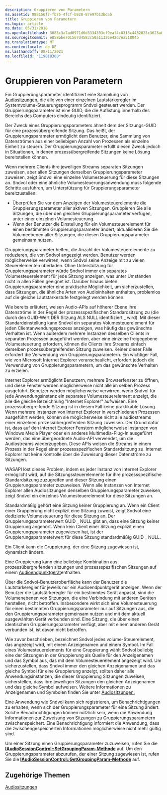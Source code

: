 ```yaml
---
description: Gruppieren von Parametern
ms.assetid: 088156f7-fb75-4fcf-b928-87e97b13bdab
title: Gruppieren von Parametern
ms.topic: article
ms.date: 05/31/2018
ms.openlocfilehash: 3083c3a7ad0971d6d3334303cf9eaf4c0313c4482825c3623a04a12ae046b665
ms.sourcegitcommit: e858bbe701567d4583c50a11326e42d7ea51804b
ms.translationtype: MT
ms.contentlocale: de-DE
ms.lasthandoff: 08/11/2021
ms.locfileid: "119018368"
---
```

# <a name="grouping-parameters"></a>Gruppieren von Parametern

Ein Gruppierungsparameter identifiziert eine Sammlung von [Audiositzungen,](audio-sessions.md) die alle von einer einzelnen Lautstärkeregler im Systemvolume-Steuerungsprogramm Sndvol gesteuert werden. Der Gruppierungsparameter ist eine GUID, die die Auflistung innerhalb des Bereichs des Computers eindeutig identifiziert.

Der Zweck eines Gruppierungsparameters ähnelt dem der Sitzungs-GUID für eine prozessübergreifende Sitzung. Das heißt, der Gruppierungsparameter ermöglicht dem Benutzer, eine Sammlung von Datenströmen aus einer beliebigen Anzahl von Prozessen als einzelne Einheit zu steuern. Der Gruppierungsparameter erfüllt diesen Zweck jedoch in Situationen, in denen prozessübergreifende Sitzungen keine Lösung bereitstellen können.

Wenn mehrere Clients ihre jeweiligen Streams separaten Sitzungen zuweisen, aber allen Sitzungen denselben Gruppierungsparameter zuweisen, zeigt Sndvol eine einzelne Volumesteuerung für diese Sitzungen an. Sndvol oder eine ähnliche Volumesteuerungsanwendung muss folgende Schritte ausführen, um Unterstützung für Gruppierungsparameter bereitzustellen:

-   Überprüfen Sie vor dem Anzeigen der Volumesteuerelemente die Gruppierungsparameter aller aktiven Sitzungen. Gruppieren Sie alle Sitzungen, die über den gleichen Gruppierungsparameter verfügen, unter einer einzelnen Volumesteuerung.
-   Wenn der Benutzer die Einstellung für ein Volumesteuerelement für einen bestimmten Gruppierungsparameter ändert, aktualisieren Sie die Volumeebenen aller Sitzungen, die diesen Gruppierungsparameter gemeinsam nutzen.

Gruppierungsparameter helfen, die Anzahl der Volumesteuerelemente zu reduzieren, die von Sndvol angezeigt werden. Benutzer werden möglicherweise verwirren, wenn Sndvol seine Anzeige mit zu vielen Steuerelementen überladen. Ohne Unterstützung für Gruppierungsparameter würde Sndvol immer ein separates Volumesteuerelement für jede Sitzung anzeigen, was unter Umständen nicht in allen Fällen geeignet ist. Darüber hinaus bieten Gruppierungsparameter eine praktische Möglichkeit, um sicherzustellen, dass Sitzungen, die ähnliche Arten von Audioinhalten enthalten, problemlos auf die gleiche Lautstärkestufe festgelegt werden können.

Wie bereits erläutert, weisen Audio-APIs auf höherer Ebene ihre Datenströme in der Regel der prozessspezifischen Standardsitzung zu (die durch den GUID-Wert DER Sitzung ALS NULL identifiziert \_ wird). Mit dieser Standardeinstellung kann Sndvol ein separates Volumesteuerelement für jeden Clientanwendungsprozess anzeigen, was häufig das gewünschte Verhalten ist. Wenn außerdem mehrere Instanzen desselben Clients in separaten Prozessen ausgeführt werden, aber eine einzelne freigegebene Volumesteuerung erfordern, können die Clients ihre Streams einfach derselben prozessübergreifenden Sitzung zuweisen. Keiner dieser Fälle erfordert die Verwendung von Gruppierungsparametern. Ein wichtiger Fall, wie von Microsoft Internet Explorer veranschaulicht, erfordert jedoch die Verwendung von Gruppierungsparametern, um das gewünschte Verhalten zu erzielen.

Internet Explorer ermöglicht Benutzern, mehrere Browserfenster zu öffnen, und diese Fenster werden möglicherweise nicht alle im selben Prozess ausgeführt. Benutzer werden möglicherweise verwirren, wenn Sndvol für jede Anwendungsinstanz ein separates Volumesteuerelement anzeigt, die alle die gleiche Bezeichnung "Internet Explorer" aufweisen. Eine prozessübergreifende Sitzung ist in diesem Fall keine praktikable Lösung. Wenn mehrere Instanzen von Internet Explorer in verschiedenen Prozessen ausgeführt werden, können sie möglicherweise nicht alle audiostreams einer einzelnen prozessübergreifenden Sitzung zuweisen. Der Grund dafür ist, dass auf den Internet Explorer Fenstern möglicherweise Instanzen von Windows Media Player oder ein anderes Multimedia-Plug-In ausgeführt werden, das eine übergeordnete Audio-API verwendet, um die Audiostreams wiederzugeben. Diese APIs weisen die Streams in einem Prozess in der Regel einer prozessspezifischen Standardsitzung zu. Internet Explorer hat keine Kontrolle über die Zuweisung dieser Datenströme zu Sitzungen.

WASAPI löst dieses Problem, indem es jeder Instanz von Internet Explorer ermöglicht wird, auf die Sitzungssteuerelemente für ihre prozessspezifische Standardsitzung zuzugreifen und dieser Sitzung einen Gruppierungsparameter zuzuweisen. Wenn alle Instanzen von Internet Explorer allen Audiositzungen denselben Gruppierungsparameter zuweisen, zeigt Sndvol ein einzelnes Volumesteuerelement für diese Sitzungen an.

Standardmäßig gehört eine Sitzung keiner Gruppierung an. Wenn ein Client einer Gruppierung nicht explizit eine Sitzung zuweist, zeigt Sndvol eine dedizierte Volumesteuerung für diese Sitzung an. Der Gruppierungsparameterwert GUID \_ NULL gibt an, dass eine Sitzung keiner Gruppierung angehört. Wenn kein Client einer Sitzung explizit einen Gruppierungsparameter zugewiesen hat, ist der Gruppierungsparameterwert für diese Sitzung standardmäßig GUID \_ NULL.

Ein Client kann die Gruppierung, der eine Sitzung zugewiesen ist, dynamisch ändern.

Eine Gruppierung kann eine beliebige Kombination aus prozessübergreifenden sitzungen und prozessspezifischen Sitzungen auf einem [Audioendpunktgerät](audio-endpoint-devices.md)enthalten.

Über die Sndvol-Benutzeroberfläche kann der Benutzer die Lautstärkeregler für jeweils nur ein Audioendpunktgerät anzeigen. Wenn der Benutzer die Lautstärkeregler für ein bestimmtes Gerät anpasst, sind die Volumenebenen von Sitzungen, die eine Verbindung mit anderen Geräten herstellen, nicht betroffen. Insbesondere wirkt sich eine Volumesteuerung für einen bestimmten Gruppierungsparameter nur auf Sitzungen aus, die den Gruppierungsparameter gemeinsam nutzen und mit dem aktuell ausgewählten Gerät verbunden sind. Eine Sitzung, die über einen identischen Gruppierungsparameter verfügt, aber mit einem anderen Gerät verbunden ist, ist davon nicht betroffen.

Wie zuvor beschrieben, bezeichnet Sndvol jedes volume-Steuerelement, das angezeigt wird, mit einem Anzeigenamen und einem Symbol. Im Fall eines Volumesteuerelements für eine Gruppierung wählt Sndvol beliebig eine der Sitzungen in der Gruppierung als Quelle für den Anzeigenamen und das Symbol aus, das mit dem Volumesteuerelement angezeigt wird. Um sicherzustellen, dass Sndvol immer den gleichen Anzeigenamen und das gleiche Symbol für eine Gruppierung anzeigt, sollten daher alle Anwendungsinstanzen, die dieser Gruppierung Sitzungen zuweisen, sicherstellen, dass ihre jeweiligen Sitzungen den gleichen Anzeigenamen und das gleiche Symbol aufweisen. Weitere Informationen zu Anzeigenamen und Symbolen finden Sie unter [Audiositzungen.](audio-sessions.md)

Eine Anwendung wie Sndvol kann sich registrieren, um Benachrichtigungen zu erhalten, wenn sich der Gruppierungsparameter für eine Sitzung ändert. Solche Benachrichtigungen können nützlich sein, wenn die Anwendung Informationen zur Zuweisung von Sitzungen zu Gruppierungsparametern zwischenspeichert. Eine Benachrichtigung informiert die Anwendung, dass die zwischengespeicherten Informationen möglicherweise nicht mehr gültig sind.

Um einer Sitzung einen Gruppierungsparameter zuzuweisen, rufen Sie die [**IAudioSessionControl::SetGroupingParam-Methode**](/windows/desktop/api/Audiopolicy/nf-audiopolicy-iaudiosessioncontrol-setgroupingparam) auf. Um den Gruppierungsparameter abzurufen, der einer Sitzung zugewiesen ist, rufen Sie die [**IAudioSessionControl::GetGroupingParam-Methode**](/windows/desktop/api/Audiopolicy/nf-audiopolicy-iaudiosessioncontrol-getgroupingparam) auf.

## <a name="related-topics"></a>Zugehörige Themen

<dl> <dt>

[Audiositzungen](audio-sessions.md)
</dt> </dl>

 

 



